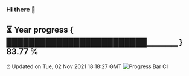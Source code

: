 ### Hi there 👋
⏳ Year progress { █████████████████████████▁▁▁▁▁ } 83.77 %
---
⏰ Updated on Tue, 02 Nov 2021 18:18:27 GMT
![Progress Bar CI](https://github.com/liununu/liununu/workflows/Progress%20Bar%20CI/badge.svg)
